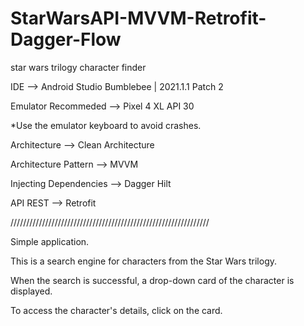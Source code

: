 # StarWarsAPI-MVVM-Retrofit-Dagger-Flow
star wars trilogy character finder 

IDE --> Android Studio Bumblebee | 2021.1.1 Patch 2

Emulator Recommeded --> Pixel 4 XL API 30

*Use the emulator keyboard to avoid crashes.

Architecture --> Clean Architecture

Architecture Pattern --> MVVM

Injecting Dependencies --> Dagger Hilt

API REST --> Retrofit

///////////////////////////////////////////////////////////////

Simple application.

This is a search engine for characters from the Star Wars trilogy.

When the search is successful, a drop-down card of the character is displayed.

To access the character's details, click on the card.
